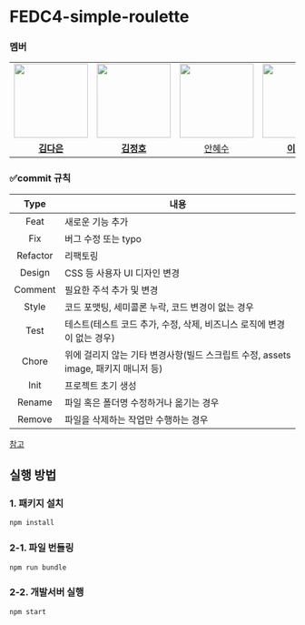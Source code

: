 # FEDC4-simple-roulette
###  멤버
<table>
 <tr>
    <td align="center"><a href="https://github.com/GBAJS754"><img src="https://avatars.githubusercontent.com/GBAJS754" width="130px;" alt=""></a></td>
    <td align="center"><a href="https://github.com/cloud0406"><img src="https://avatars.githubusercontent.com/cloud0406" width="130px;" alt=""></a></td>
    <td align="center"><a href="https://github.com/suehdn"><img src="https://avatars.githubusercontent.com/suehdn" width="130px;" alt=""></a></td>
    <td align="center"><a href="https://github.com/bbearcookie"><img src="https://avatars.githubusercontent.com/bbearcookie" width="130px;" alt=""></a></td>
    <td align="center"><a href="https://github.com/hyeonjun-L"><img src="https://avatars.githubusercontent.com/hyeonjun-L" width="130px;" alt=""></a></td>
    <td align="center"><a href="https://github.com/Eunseo-jo"><img src="https://avatars.githubusercontent.com/Eunseo-jo" width="130px;" alt=""></a></td>
  </tr>
  <tr>
    <td align="center"><a href="https://github.com/GBAJS754"><b>김다은</b></a></td>
    <td align="center"><a href="https://github.com/cloud0406"><b>김정호</b></a></td>
    <td align="center"><a href="https://github.com/suehdn">안혜수<b></b></a></td>
    <td align="center"><a href="https://github.com/bbearcookie"><b>이상훈</b></a></td>
    <td align="center"><a href="https://github.com/hyeonjun-L"><b>이현준</b></a></td>
    <td align="center"><a href="https://github.com/Eunseo-jo"><b>조은서</b></a></td>
  </tr>
</table>

### ✅commit 규칙
|   Type   |내용|
|:--------:|---|
|   Feat   |새로운 기능 추가|
|   Fix    |버그 수정 또는 typo|
| Refactor |리팩토링|
|  Design  |CSS 등 사용자 UI 디자인 변경|
| Comment  |필요한 주석 추가 및 변경|
|  Style   |코드 포맷팅, 세미콜론 누락, 코드 변경이 없는 경우|
|   Test   |테스트(테스트 코드 추가, 수정, 삭제, 비즈니스 로직에 변경이 없는 경우)|
|  Chore   |위에 걸리지 않는 기타 변경사항(빌드 스크립트 수정, assets image, 패키지 매니저 등)|
|   Init   |프로젝트 초기 생성|
|  Rename  |파일 혹은 폴더명 수정하거나 옮기는 경우|
|  Remove  |파일을 삭제하는 작업만 수행하는 경우|

[참고](https://kdjun97.github.io/git-github/commit-convention/)

## 실행 방법

### 1. 패키지 설치
```sh
npm install
```

### 2-1. 파일 번들링
```sh
npm run bundle
```

### 2-2. 개발서버 실행
```sh
npm start
```

